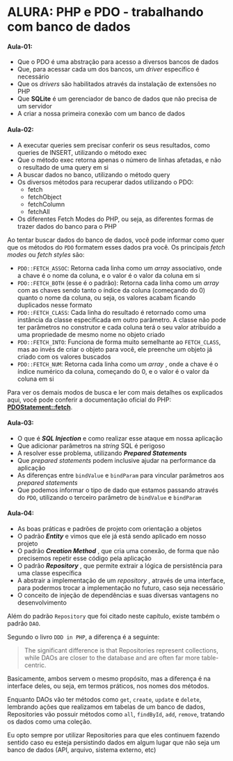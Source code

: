 # ALURA: PHP e PDO - trabalhando com banco de dados

#### Aula-01:

* Que o PDO é uma abstração para acesso a diversos bancos de dados
* Que, para acessar cada um dos bancos, um *driver* específico é necessário
* Que os *drivers* são habilitados através da instalação de extensões no PHP
* Que **SQLite** é um gerenciador de banco de dados que não precisa de um servidor
* A criar a nossa primeira conexão com um banco de dados

#### Aula-02:

* A executar queries sem precisar conferir os seus resultados, como queries de INSERT, utilizando o método exec
* Que o método exec retorna apenas o número de linhas afetadas, e não o resultado de uma query em si
* A buscar dados no banco, utilizando o método query
* Os diversos métodos para recuperar dados utilizando o PDO:
  * fetch
  * fetchObject
  * fetchColumn
  * fetchAll
* Os diferentes Fetch Modes do PHP, ou seja, as diferentes formas de trazer dados do banco para o PHP

Ao tentar buscar dados do banco de dados, você pode informar como quer que os métodos do `PDO` formatem esses dados pra você. Os principais *fetch modes* ou *fetch styles* são:

* `PDO::FETCH_ASSOC`: Retorna cada linha como um *array* associativo, onde a chave é o nome da coluna, e o valor é o valor da coluna em si
* `PDO::FETCH_BOTH` (esse é o padrão): Retorna cada linha como um *array* com as chaves sendo tanto o índice da coluna (começando do 0) quanto o nome da coluna, ou seja, os valores acabam ficando duplicados nesse formato
* `PDO::FETCH_CLASS`: Cada linha do resultado é retornado como uma instância da classe especificada em outro parâmetro. A classe não pode ter parâmetros no construtor e cada coluna terá o seu valor atribuído a uma propriedade de mesmo nome no objeto criado
* `PDO::FETCH_INTO`: Funciona de forma muito semelhante ao `FETCH_CLASS`, mas ao invés de criar o objeto para você, ele preenche um objeto já criado com os valores buscados
* `PDO::FETCH_NUM`: Retorna cada linha como um  *array* , onde a chave é o índice numérico da coluna, começando do 0, e o valor é o valor da coluna em si

Para ver os demais modos de busca e ler com mais detalhes os explicados aqui, você pode conferir a documentação oficial do PHP: [**PDOStatement::fetch**](https://www.php.net/manual/en/pdostatement.fetch#refsect1-pdostatement.fetch-parameters).

#### Aula-03:

* O que é ***SQL Injection*** e como realizar esse ataque em nossa aplicação
* Que adicionar parâmetros na *string* SQL é perigoso
* A resolver esse problema, utilizando ***Prepared Statements***
* Que *prepared statements* podem inclusive ajudar na performance da aplicação
* As diferenças entre `bindValue` e `bindParam` para vincular parâmetros aos *prepared statements*
* Que podemos informar o tipo de dado que estamos passando através do `PDO`, utilizando o terceiro parâmetro de `bindValue` e `bindParam`

#### Aula-04:

* As boas práticas e padrões de projeto com orientação a objetos
* O padrão ***Entity*** e vimos que ele já está sendo aplicado em nosso projeto
* O padrão  ***Creation Method*** , que cria uma conexão, de forma que não precisemos repetir esse código pela aplicação
* O padrão  ***Repository*** , que permite extrair a lógica de persistência para uma classe específica
* A abstrair a implementação de um  *repository* , através de uma interface, para podermos trocar a implementação no futuro, caso seja necessário
* O conceito de injeção de dependências e suas diversas vantagens no desenvolvimento



Além do padrão `Repository` que foi citado neste capítulo, existe também o padrão `DAO`.

Segundo o livro `DDD in PHP`, a diferença é a seguinte:

> The significant difference is that Repositories represent collections, while DAOs are closer to the database and are often far more table-centric.

Basicamente, ambos servem o mesmo propósito, mas a diferença é na interface deles, ou seja, em termos práticos, nos nomes dos métodos.

Enquanto DAOs vão ter métodos como `get`, `create`, `update` e `delete`, lembrando ações que realizamos em tabelas de um banco de dados, Repositories vão possuir métodos como `all`, `findById`, `add`, `remove`, tratando os dados como uma coleção.

Eu opto sempre por utilizar Repositories para que eles continuem fazendo sentido caso eu esteja persistindo dados em algum lugar que não seja um banco de dados (API, arquivo, sistema externo, etc)
